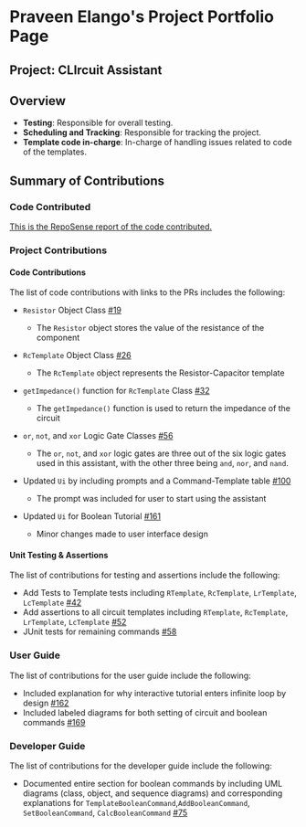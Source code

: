 
<style>
.alert {
    position:relative;
    padding:.75rem 1.25rem;
    margin-bottom:1rem;
    border:1px solid transparent;
    order-radius:.25rem
}
.alert-primary {
    color:#073984;
    background-image:linear-gradient(180deg, #d6e6ff, #cfe2ff);
    border-color:#bbd6fe
}
.alert-warning {
	color: #856404;
	background-image: linear-gradient(180deg, #fff5d5, #fff3cd);
	border-color: #ffeeba
}
.alert-tip {
    color: #000000;
	background-image: linear-gradient(180deg, #DCECDC, #DCECDC);
	border-color: #DCDCDC
}
</style>

# Praveen Elango's Project Portfolio Page

## Project: CLIrcuit Assistant 
## Overview

* **Testing**: Responsible for overall testing.
* **Scheduling and Tracking**: Responsible for tracking the project.
* **Template code in-charge**: In-charge of handling issues related to code of the templates.

## Summary of Contributions

### Code Contributed

[This is the RepoSense report of the code contributed.](https://nus-cs2113-ay2021s1.github.io/tp-dashboard/#breakdown=true&search=&sort=groupTitle&sortWithin=title&since=2020-09-27&timeframe=commit&mergegroup=&groupSelect=groupByRepos&checkedFileTypes=docs~functional-code~test-code~other&tabOpen=true&tabType=authorship&tabAuthor=PraveenElango&tabRepo=AY2021S1-CS2113T-W13-3%2Ftp%5Bmaster%5D&authorshipIsMergeGroup=false&authorshipFileTypes=docs~functional-code~test-code~other)

<div style="page-break-after: always;"></div>

### Project Contributions


#### Code Contributions

The list of code contributions with links to the PRs includes the following:

* `Resistor` Object Class [#19](https://github.com/AY2021S1-CS2113T-W13-3/tp/pull/19)
    * The `Resistor` object stores the value of the resistance of the component
    
* `RcTemplate` Object Class [#26](https://github.com/AY2021S1-CS2113T-W13-3/tp/pull/26)
    * The `RcTemplate` object represents the Resistor-Capacitor template
    
* `getImpedance()` function for `RcTemplate` Class [#32](https://github.com/AY2021S1-CS2113T-W13-3/tp/pull/32)
    * The `getImpedance()` function is used to return the impedance of the circuit
    
* `or`, `not`, and `xor` Logic Gate Classes [#56](https://github.com/AY2021S1-CS2113T-W13-3/tp/pull/56)
    * The `or`, `not`, and `xor` logic gates are three out of the six logic gates used in this assistant, with the other three being `and`, `nor`, and `nand`.
    
* Updated `Ui` by including prompts and a Command-Template table [#100](https://github.com/AY2021S1-CS2113T-W13-3/tp/pull/100)
    * The prompt was included for user to start using the assistant
    
* Updated `Ui` for Boolean Tutorial [#161](https://github.com/AY2021S1-CS2113T-W13-3/tp/pull/161)
    * Minor changes made to user interface design


#### Unit Testing & Assertions

The list of contributions for testing and assertions include the following:

* Add Tests to Template tests including `RTemplate`, `RcTemplate`, `LrTemplate`, `LcTemplate` [#42](https://github.com/AY2021S1-CS2113T-W13-3/tp/pull/42)
* Add assertions to all circuit templates including `RTemplate`, `RcTemplate`, `LrTemplate`, `LcTemplate` [#52](https://github.com/AY2021S1-CS2113T-W13-3/tp/pull/52)
* JUnit tests for remaining commands [#58](https://github.com/AY2021S1-CS2113T-W13-3/tp/pull/58)


### User Guide

The list of contributions for the user guide include the following:

* Included explanation for why interactive tutorial enters infinite loop by design [#162](https://github.com/AY2021S1-CS2113T-W13-3/tp/pull/162)
* Included labeled diagrams for both setting of circuit and boolean commands [#169](https://github.com/AY2021S1-CS2113T-W13-3/tp/pull/169)

### Developer Guide

The list of contributions for the developer guide include the following:

* Documented entire section for boolean commands by including UML diagrams (class, object, and sequence diagrams) and corresponding explanations for
`TemplateBooleanCommand`,`AddBooleanCommand`, `SetBooleanCommand`, `CalcBooleanCommand` [#75](https://github.com/AY2021S1-CS2113T-W13-3/tp/pull/75)

